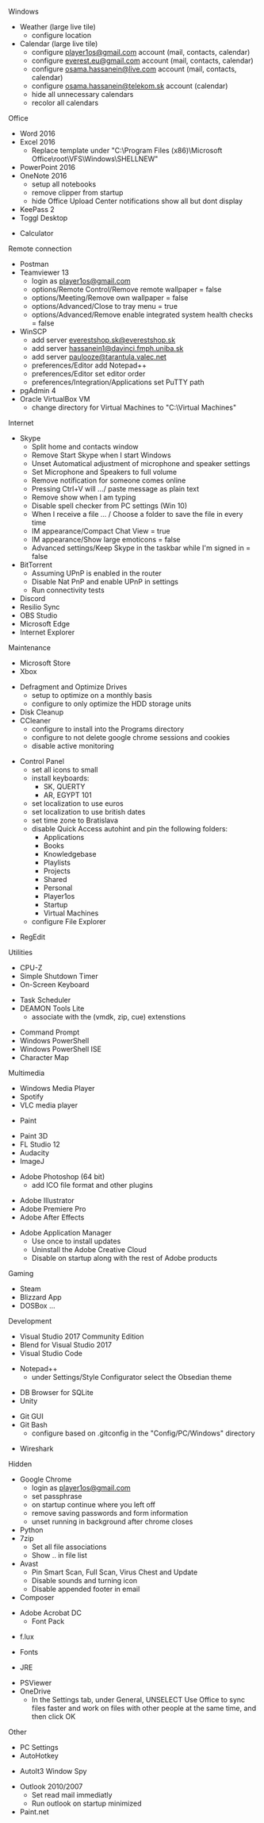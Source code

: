 Windows
- Weather (large live tile)
	- configure location
- Calendar (large live tile)
	- configure player1os@gmail.com account (mail, contacts, calendar)
	- configure everest.eu@gmail.com account (mail, contacts, calendar)
	- configure osama.hassanein@live.com account (mail, contacts, calendar)
	- configure osama.hassanein@telekom.sk account (calendar)
	- hide all unnecessary calendars
	- recolor all calendars

Office
+ Word 2016
+ Excel 2016
	- Replace template under "C:\Program Files (x86)\Microsoft Office\root\VFS\Windows\SHELLNEW"
+ PowerPoint 2016
+ OneNote 2016
	- setup all notebooks
	- remove clipper from startup
	- hide Office Upload Center notifications show all but dont display
+ KeePass 2
+ Toggl Desktop
- Calculator

Remote connection
+ Postman
+ Teamviewer 13
	- login as player1os@gmail.com
	- options/Remote Control/Remove remote wallpaper = false
	- options/Meeting/Remove own wallpaper = false
	- options/Advanced/Close to tray menu = true
	- options/Advanced/Remove enable integrated system health checks = false
+ WinSCP
	- add server everestshop.sk@everestshop.sk
	- add server hassanein1@davinci.fmph.uniba.sk
	- add server paulooze@tarantula.valec.net
	- preferences/Editor add Notepad++
	- preferences/Editor set editor order
	- preferences/Integration/Applications set PuTTY path
+ pgAdmin 4
+ Oracle VirtualBox VM
	- change directory for Virtual Machines to "C:\Virtual Machines"

Internet
+ Skype
	- Split home and contacts window
	- Remove Start Skype when I start Windows
	- Unset Automatical adjustment of microphone and speaker settings
	- Set Microphone and Speakers to full volume
	- Remove notification for someone comes online
	- Pressing Ctrl+V will .../ paste message as plain text
	- Remove show when I am typing
	- Disable spell checker from PC settings (Win 10)
	- When I receive a file ... / Choose a folder to save the file in every time
	- IM appearance/Compact Chat View = true
	- IM appearance/Show large emoticons = false
	- Advanced settings/Keep Skype in the taskbar while I'm signed in = false
+ BitTorrent
	- Assuming UPnP is enabled in the router
	- Disable Nat PnP and enable UPnP in settings
	- Run connectivity tests
+ Discord
+ Resilio Sync
+ OBS Studio
+ Microsoft Edge
+ Internet Explorer

Maintenance
+ Microsoft Store
+ Xbox
- Defragment and Optimize Drives
	- setup to optimize on a monthly basis
	- configure to only optimize the HDD storage units
- Disk Cleanup
- CCleaner
	- configure to install into the Programs directory
	- configure to not delete google chrome sessions and cookies
	- disable active monitoring
+ Control Panel
	- set all icons to small
	- install keyboards:
		- SK, QUERTY
		- AR, EGYPT 101
	- set localization to use euros
	- set localization to use british dates
	- set time zone to Bratislava
	- disable Quick Access autohint and pin the following folders:
		- Applications
		- Books
		- Knowledgebase
		- Playlists
		- Projects
		- Shared
		- Personal
		- Player1os
		- Startup
		- Virtual Machines
	- configure File Explorer
- RegEdit

Utilities
- CPU-Z
- Simple Shutdown Timer
- On-Screen Keyboard
+ Task Scheduler
+ DEAMON Tools Lite
	- associate with the (vmdk, zip, cue) extenstions
- Command Prompt
- Windows PowerShell
- Windows PowerShell ISE
- Character Map

Multimedia
+ Windows Media Player
+ Spotify
+ VLC media player
- Paint
+ Paint 3D
+ FL Studio 12
+ Audacity
+ ImageJ
- Adobe Photoshop (64 bit)
	- add ICO file format and other plugins	
+ Adobe Illustrator
+ Adobe Premiere Pro
+ Adobe After Effects
- Adobe Application Manager
	- Use once to install updates
	- Uninstall the Adobe Creative Cloud
	- Disable on startup along with the rest of Adobe products

Gaming
+ Steam
+ Blizzard App
+ DOSBox
...

Development
+ Visual Studio 2017 Community Edition
+ Blend for Visual Studio 2017
+ Visual Studio Code
- Notepad++
	- under Settings/Style Configurator select the Obsedian theme
+ DB Browser for SQLite
+ Unity
- Git GUI
- Git Bash
	- configure based on .gitconfig in the "Config/PC/Windows" directory
+ Wireshark

Hidden
+ Google Chrome
	- login as player1os@gmail.com
	- set passphrase
	- on startup continue where you left off
	- remove saving passwords and form information
	- unset running in background after chrome closes
+ Python
+ 7zip
	- Set all file associations
	- Show .. in file list
+ Avast
	- Pin Smart Scan, Full Scan, Virus Chest and Update
	- Disable sounds and turning icon
	- Disable appended footer in email
+ Composer
- Adobe Acrobat DC
	- Font Pack
+ f.lux
- Fonts
+ JRE
- PSViewer
- OneDrive
	- In the Settings tab, under General, UNSELECT Use Office to sync files faster and work on files with other people at the same time, and then click OK

Other
+ PC Settings
+ AutoHotkey
- AutoIt3 Window Spy
+ Outlook 2010/2007
	- Set read mail immediatly
	- Run outlook on startup minimized
+ Paint.net